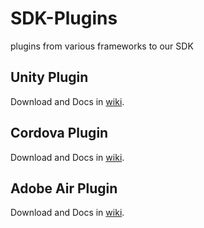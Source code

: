 # SDK-Plugins
plugins from various frameworks to our SDK

## Unity Plugin
Download and Docs in [wiki](https://github.com/mobfox/SDK-Plugins/wiki/Unity-Plugin).

## Cordova Plugin
Download and Docs in [wiki](https://github.com/mobfox/SDK-Plugins/wiki/Cordova-Plugin).

## Adobe Air Plugin
Download and Docs in [wiki](https://github.com/mobfox/SDK-Plugins/wiki/Adobe-Air-Plugin).

